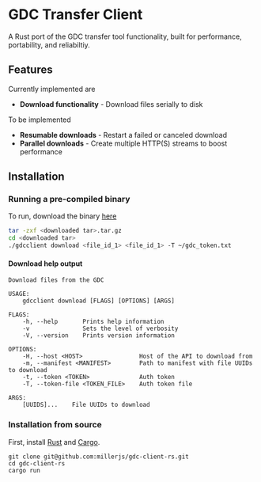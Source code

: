 # GDC Transfer Client

A Rust port of the GDC transfer tool functionality, built for
performance, portability, and reliabiltiy.

## Features
Currently implemented are

* **Download functionality** - Download files serially to disk

To be implemented

* **Resumable downloads** - Restart a failed or canceled download
* **Parallel downloads** - Create multiple HTTP(S) streams to boost performance


## Installation


### Running a pre-compiled binary

To run, download the binary [here](https://github.com/millerjs/gdc-client-rs/releases/)
```bash
tar -zxf <downloaded tar>.tar.gz
cd <downloaded tar>
./gdcclient download <file_id_1> <file_id_1> -T ~/gdc_token.txt
```

#### Download help output

```
Download files from the GDC

USAGE:
    gdcclient download [FLAGS] [OPTIONS] [ARGS]

FLAGS:
    -h, --help       Prints help information
    -v               Sets the level of verbosity
    -V, --version    Prints version information

OPTIONS:
    -H, --host <HOST>                Host of the API to download from
    -m, --manifest <MANIFEST>        Path to manifest with file UUIDs to download
    -t, --token <TOKEN>              Auth token
    -T, --token-file <TOKEN_FILE>    Auth token file

ARGS:
    [UUIDS]...    File UUIDs to download
```


### Installation from source

First, install [Rust](https://github.com/rust-lang/rustup) and [Cargo](https://crates.io/).

```
git clone git@github.com:millerjs/gdc-client-rs.git
cd gdc-client-rs
cargo run
```
